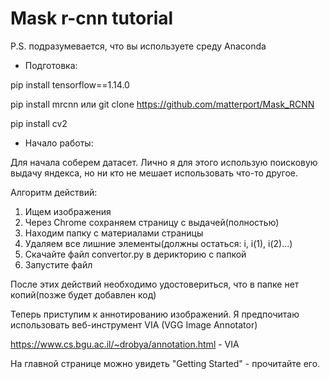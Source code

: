 # Mask r-cnn tutorial #
P.S. подразумевается, что вы используете среду Anaconda
* Подготовка:

pip install tensorflow==1.14.0

pip install mrcnn или git clone https://github.com/matterport/Mask_RCNN

pip install cv2

* Начало работы:

Для начала соберем датасет. Лично я для этого использую поисковую выдачу яндекса, но ни кто не мешает использовать что-то другое.

Алгоритм действий:
1) Ищем изображения
2) Через Chrome сохраняем страницу с выдачей(полностью)
3) Находим папку с материалами страницы
4) Удаляем все лишние элементы(должны остаться: i, i(1), i(2)...)
5) Скачайте файл convertor.py в дерикторию с папкой
6) Запустите файл

После этих действий необходимо удостовериться, что в папке нет копий(позже будет добавлен код)

Теперь приступим к аннотированию изображений. Я предпочитаю использовать веб-инструмент VIA (VGG Image Annotator)

https://www.cs.bgu.ac.il/~drobya/annotation.html - VIA

На главной странице можно увидеть "Getting Started" - прочитайте его.

